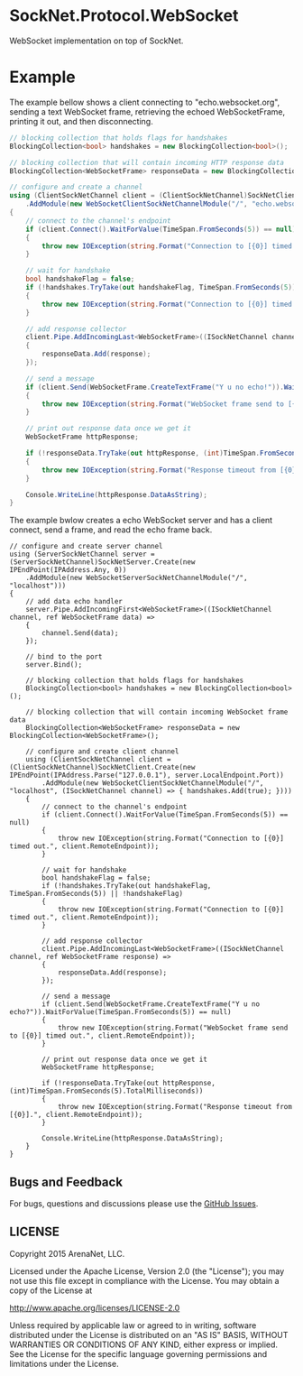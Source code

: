 SockNet.Protocol.WebSocket
=====
WebSocket implementation on top of SockNet.

Example
==========
The example bellow shows a client connecting to "echo.websocket.org", sending a text WebSocket frame, retrieving the echoed WebSocketFrame, printing it out, and then disconnecting.

```csharp
// blocking collection that holds flags for handshakes
BlockingCollection<bool> handshakes = new BlockingCollection<bool>();

// blocking collection that will contain incoming HTTP response data
BlockingCollection<WebSocketFrame> responseData = new BlockingCollection<WebSocketFrame>();

// configure and create a channel
using (ClientSockNetChannel client = (ClientSockNetChannel)SockNetClient.Create(new IPEndPoint(Dns.GetHostEntry("echo.websocket.org").AddressList[0], 80))
    .AddModule(new WebSocketClientSockNetChannelModule("/", "echo.websocket.org", (ISockNetChannel channel) => { handshakes.Add(true); })))
{
    // connect to the channel's endpoint
    if (client.Connect().WaitForValue(TimeSpan.FromSeconds(5)) == null)
    {
        throw new IOException(string.Format("Connection to [{0}] timed out.", client.RemoteEndpoint));
    }

    // wait for handshake
    bool handshakeFlag = false;
    if (!handshakes.TryTake(out handshakeFlag, TimeSpan.FromSeconds(5)) || !handshakeFlag)
    {
        throw new IOException(string.Format("Connection to [{0}] timed out.", client.RemoteEndpoint));
    }

    // add response collector
    client.Pipe.AddIncomingLast<WebSocketFrame>((ISockNetChannel channel, ref WebSocketFrame response) =>
    {
        responseData.Add(response);
    });

    // send a message
    if (client.Send(WebSocketFrame.CreateTextFrame("Y u no echo!")).WaitForValue(TimeSpan.FromSeconds(5)) == null)
    {
        throw new IOException(string.Format("WebSocket frame send to [{0}] timed out.", client.RemoteEndpoint));
    }

    // print out response data once we get it
    WebSocketFrame httpResponse;

    if (!responseData.TryTake(out httpResponse, (int)TimeSpan.FromSeconds(5).TotalMilliseconds))
    {
        throw new IOException(string.Format("Response timeout from [{0}].", client.RemoteEndpoint));
    }

    Console.WriteLine(httpResponse.DataAsString);
}
```

The example bwlow creates a echo WebSocket server and has a client connect, send a frame, and read the echo frame back.

```charp
// configure and create server channel
using (ServerSockNetChannel server = (ServerSockNetChannel)SockNetServer.Create(new IPEndPoint(IPAddress.Any, 0))
    .AddModule(new WebSocketServerSockNetChannelModule("/", "localhost")))
{
    // add data echo handler
    server.Pipe.AddIncomingFirst<WebSocketFrame>((ISockNetChannel channel, ref WebSocketFrame data) =>
    {
        channel.Send(data);
    });

    // bind to the port
    server.Bind();

    // blocking collection that holds flags for handshakes
    BlockingCollection<bool> handshakes = new BlockingCollection<bool>();

    // blocking collection that will contain incoming WebSocket frame data
    BlockingCollection<WebSocketFrame> responseData = new BlockingCollection<WebSocketFrame>();

    // configure and create client channel
    using (ClientSockNetChannel client = (ClientSockNetChannel)SockNetClient.Create(new IPEndPoint(IPAddress.Parse("127.0.0.1"), server.LocalEndpoint.Port))
        .AddModule(new WebSocketClientSockNetChannelModule("/", "localhost", (ISockNetChannel channel) => { handshakes.Add(true); })))
    {
        // connect to the channel's endpoint
        if (client.Connect().WaitForValue(TimeSpan.FromSeconds(5)) == null)
        {
            throw new IOException(string.Format("Connection to [{0}] timed out.", client.RemoteEndpoint));
        }

        // wait for handshake
        bool handshakeFlag = false;
        if (!handshakes.TryTake(out handshakeFlag, TimeSpan.FromSeconds(5)) || !handshakeFlag)
        {
            throw new IOException(string.Format("Connection to [{0}] timed out.", client.RemoteEndpoint));
        }

        // add response collector
        client.Pipe.AddIncomingLast<WebSocketFrame>((ISockNetChannel channel, ref WebSocketFrame response) =>
        {
            responseData.Add(response);
        });

        // send a message
        if (client.Send(WebSocketFrame.CreateTextFrame("Y u no echo?")).WaitForValue(TimeSpan.FromSeconds(5)) == null)
        {
            throw new IOException(string.Format("WebSocket frame send to [{0}] timed out.", client.RemoteEndpoint));
        }

        // print out response data once we get it
        WebSocketFrame httpResponse;

        if (!responseData.TryTake(out httpResponse, (int)TimeSpan.FromSeconds(5).TotalMilliseconds))
        {
            throw new IOException(string.Format("Response timeout from [{0}].", client.RemoteEndpoint));
        }

        Console.WriteLine(httpResponse.DataAsString);
    }
}
```

## Bugs and Feedback

For bugs, questions and discussions please use the [GitHub Issues](https://github.com/ArenaNet/SockNet/issues).

## LICENSE

Copyright 2015 ArenaNet, LLC.

Licensed under the Apache License, Version 2.0 (the "License");
you may not use this file except in compliance with the License.
You may obtain a copy of the License at

<http://www.apache.org/licenses/LICENSE-2.0>

Unless required by applicable law or agreed to in writing, software
distributed under the License is distributed on an "AS IS" BASIS,
WITHOUT WARRANTIES OR CONDITIONS OF ANY KIND, either express or implied.
See the License for the specific language governing permissions and
limitations under the License.
